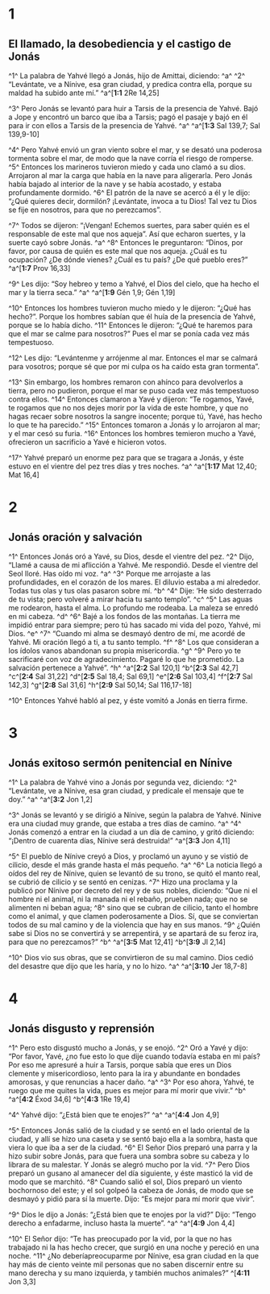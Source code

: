 # 1
## El llamado, la desobediencia y el castigo de Jonás
^1^ La palabra de Yahvé llegó a Jonás, hijo de Amittai, diciendo: ^a^ ^2^ “Levántate, ve a Nínive, esa gran ciudad, y predica contra ella, porque su maldad ha subido ante mí.”
^a^[**1:1** 2Re 14,25]

 ^3^ Pero Jonás se levantó para huir a Tarsis de la presencia de Yahvé. Bajó a Jope y encontró un barco que iba a Tarsis; pagó el pasaje y bajó en él para ir con ellos a Tarsis de la presencia de Yahvé. ^a^
^a^[**1:3** Sal 139,7; Sal 139,9-10]

 ^4^ Pero Yahvé envió un gran viento sobre el mar, y se desató una poderosa tormenta sobre el mar, de modo que la nave corría el riesgo de romperse. ^5^ Entonces los marineros tuvieron miedo y cada uno clamó a su dios. Arrojaron al mar la carga que había en la nave para aligerarla. Pero Jonás había bajado al interior de la nave y se había acostado, y estaba profundamente dormido. ^6^ El patrón de la nave se acercó a él y le dijo: “¿Qué quieres decir, dormilón? ¡Levántate, invoca a tu Dios! Tal vez tu Dios se fije en nosotros, para que no perezcamos”.

 ^7^ Todos se dijeron: “¡Vengan! Echemos suertes, para saber quién es el responsable de este mal que nos aqueja”. Así que echaron suertes, y la suerte cayó sobre Jonás. ^a^ ^8^ Entonces le preguntaron: “Dinos, por favor, por causa de quién es este mal que nos aqueja. ¿Cuál es tu ocupación? ¿De dónde vienes? ¿Cuál es tu país? ¿De qué pueblo eres?”
^a^[**1:7** Prov 16,33]

 ^9^ Les dijo: “Soy hebreo y temo a Yahvé, el Dios del cielo, que ha hecho el mar y la tierra seca.” ^a^
^a^[**1:9** Gén 1,9; Gén 1,19]

 ^10^ Entonces los hombres tuvieron mucho miedo y le dijeron: “¿Qué has hecho?”. Porque los hombres sabían que él huía de la presencia de Yahvé, porque se lo había dicho. ^11^ Entonces le dijeron: “¿Qué te haremos para que el mar se calme para nosotros?” Pues el mar se ponía cada vez más tempestuoso.

 ^12^ Les dijo: “Levántenme y arrójenme al mar. Entonces el mar se calmará para vosotros; porque sé que por mi culpa os ha caído esta gran tormenta”.

 ^13^ Sin embargo, los hombres remaron con ahínco para devolverlos a tierra, pero no pudieron, porque el mar se puso cada vez más tempestuoso contra ellos. ^14^ Entonces clamaron a Yavé y dijeron: “Te rogamos, Yavé, te rogamos que no nos dejes morir por la vida de este hombre, y que no hagas recaer sobre nosotros la sangre inocente; porque tú, Yavé, has hecho lo que te ha parecido.” ^15^ Entonces tomaron a Jonás y lo arrojaron al mar; y el mar cesó su furia. ^16^ Entonces los hombres temieron mucho a Yavé, ofrecieron un sacrificio a Yavé e hicieron votos.

 ^17^ Yahvé preparó un enorme pez para que se tragara a Jonás, y éste estuvo en el vientre del pez tres días y tres noches. ^a^
^a^[**1:17** Mat 12,40; Mat 16,4]

# 2
## Jonás oración y salvación
^1^ Entonces Jonás oró a Yavé, su Dios, desde el vientre del pez. ^2^ Dijo, “Llamé a causa de mi aflicción a Yahvé. Me respondió. Desde el vientre del Seol lloré. Has oído mi voz. ^a^ ^3^ Porque me arrojaste a las profundidades, en el corazón de los mares. El diluvio estaba a mi alrededor. Todas tus olas y tus olas pasaron sobre mí. ^b^ ^4^ Dije: ‘He sido desterrado de tu vista; pero volveré a mirar hacia tu santo templo”. ^c^ ^5^ Las aguas me rodearon, hasta el alma. Lo profundo me rodeaba. La maleza se enredó en mi cabeza. ^d^ ^6^ Bajé a los fondos de las montañas. La tierra me impidió entrar para siempre; pero tú has sacado mi vida del pozo, Yahvé, mi Dios. ^e^ ^7^ “Cuando mi alma se desmayó dentro de mí, me acordé de Yahvé. Mi oración llegó a ti, a tu santo templo. ^f^ ^8^ Los que consideran a los ídolos vanos abandonan su propia misericordia. ^g^ ^9^ Pero yo te sacrificaré con voz de agradecimiento. Pagaré lo que he prometido. La salvación pertenece a Yahvé”. ^h^
^a^[**2:2** Sal 120,1] ^b^[**2:3** Sal 42,7] ^c^[**2:4** Sal 31,22] ^d^[**2:5** Sal 18,4; Sal 69,1] ^e^[**2:6** Sal 103,4] ^f^[**2:7** Sal 142,3] ^g^[**2:8** Sal 31,6] ^h^[**2:9** Sal 50,14; Sal 116,17-18]

 ^10^ Entonces Yahvé habló al pez, y éste vomitó a Jonás en tierra firme.

# 3
## Jonás exitoso sermón penitencial en Nínive
^1^ La palabra de Yahvé vino a Jonás por segunda vez, diciendo: ^2^ “Levántate, ve a Nínive, esa gran ciudad, y predícale el mensaje que te doy.” ^a^
^a^[**3:2** Jon 1,2]

 ^3^ Jonás se levantó y se dirigió a Nínive, según la palabra de Yahvé. Nínive era una ciudad muy grande, que estaba a tres días de camino. ^a^ ^4^ Jonás comenzó a entrar en la ciudad a un día de camino, y gritó diciendo: “¡Dentro de cuarenta días, Nínive será destruida!”
^a^[**3:3** Jon 4,11]

 ^5^ El pueblo de Nínive creyó a Dios, y proclamó un ayuno y se vistió de cilicio, desde el más grande hasta el más pequeño. ^a^ ^6^ La noticia llegó a oídos del rey de Nínive, quien se levantó de su trono, se quitó el manto real, se cubrió de cilicio y se sentó en cenizas. ^7^ Hizo una proclama y la publicó por Nínive por decreto del rey y de sus nobles, diciendo: “Que ni el hombre ni el animal, ni la manada ni el rebaño, prueben nada; que no se alimenten ni beban agua; ^8^ sino que se cubran de cilicio, tanto el hombre como el animal, y que clamen poderosamente a Dios. Sí, que se conviertan todos de su mal camino y de la violencia que hay en sus manos. ^9^ ¿Quién sabe si Dios no se convertirá y se arrepentirá, y se apartará de su feroz ira, para que no perezcamos?” ^b^
^a^[**3:5** Mat 12,41] ^b^[**3:9** Jl 2,14]

 ^10^ Dios vio sus obras, que se convirtieron de su mal camino. Dios cedió del desastre que dijo que les haría, y no lo hizo. ^a^
^a^[**3:10** Jer 18,7-8]

# 4
## Jonás disgusto y reprensión
^1^ Pero esto disgustó mucho a Jonás, y se enojó. ^2^ Oró a Yavé y dijo: “Por favor, Yavé, ¿no fue esto lo que dije cuando todavía estaba en mi país? Por eso me apresuré a huir a Tarsis, porque sabía que eres un Dios clemente y misericordioso, lento para la ira y abundante en bondades amorosas, y que renuncias a hacer daño. ^a^ ^3^ Por eso ahora, Yahvé, te ruego que me quites la vida, pues es mejor para mí morir que vivir.” ^b^
^a^[**4:2** Éxod 34,6] ^b^[**4:3** 1Re 19,4]

 ^4^ Yahvé dijo: “¿Está bien que te enojes?” ^a^
^a^[**4:4** Jon 4,9]

 ^5^ Entonces Jonás salió de la ciudad y se sentó en el lado oriental de la ciudad, y allí se hizo una caseta y se sentó bajo ella a la sombra, hasta que viera lo que iba a ser de la ciudad. ^6^ El Señor Dios preparó una parra y la hizo subir sobre Jonás, para que fuera una sombra sobre su cabeza y lo librara de su malestar. Y Jonás se alegró mucho por la vid. ^7^ Pero Dios preparó un gusano al amanecer del día siguiente, y éste masticó la vid de modo que se marchitó. ^8^ Cuando salió el sol, Dios preparó un viento bochornoso del este; y el sol golpeó la cabeza de Jonás, de modo que se desmayó y pidió para sí la muerte. Dijo: “Es mejor para mí morir que vivir”.

 ^9^ Dios le dijo a Jonás: “¿Está bien que te enojes por la vid?” Dijo: “Tengo derecho a enfadarme, incluso hasta la muerte”. ^a^
^a^[**4:9** Jon 4,4]

 ^10^ El Señor dijo: “Te has preocupado por la vid, por la que no has trabajado ni la has hecho crecer, que surgió en una noche y pereció en una noche. ^11^ ¿No deberíapreocuparme por Nínive, esa gran ciudad en la que hay más de ciento veinte mil personas que no saben discernir entre su mano derecha y su mano izquierda, y también muchos animales?” ^[**4:11** Jon 3,3]